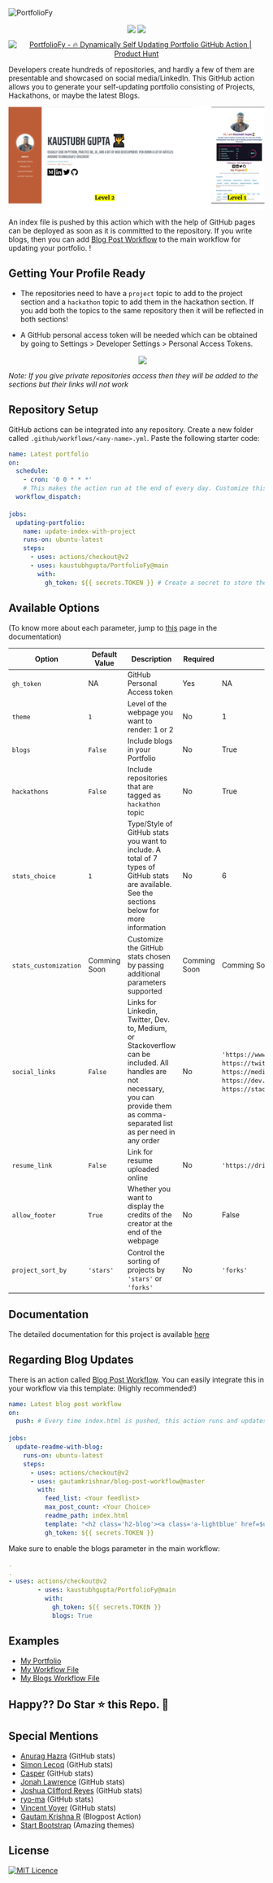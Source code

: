![PortfolioFy](https://socialify.git.ci/kaustubhgupta/PortfolioFy/image?description=1&font=KoHo&forks=1&issues=1&language=1&owner=1&pattern=Floating%20Cogs&pulls=1&stargazers=1&theme=Light) 
<p align="center">
<img src="https://img.shields.io/badge/python%20-%2314354C.svg?&style=for-the-badge&logo=python&logoColor=white" align="center">
<img src="https://img.shields.io/badge/github%20actions%20-%232671E5.svg?&style=for-the-badge&logo=github%20actions&logoColor=white "align="center">
</p>
<p align="center">
  <a href="https://www.producthunt.com/posts/portfoliofy?utm_source=badge-featured&utm_medium=badge&utm_souce=badge-portfoliofy" target="_blank"><img src="https://api.producthunt.com/widgets/embed-image/v1/featured.svg?post_id=297755&theme=dark" alt="PortfolioFy - 🔥 Dynamically Self Updating Portfolio GitHub Action | Product Hunt" style="width: 250px; height: 54px;" width="250" height="54" /></a>
  </p>

Developers create hundreds of repositories, and hardly a few of them are presentable and showcased on social media/LinkedIn. This GitHub action allows you to generate your self-updating portfolio consisting of Projects, Hackathons, or maybe the latest Blogs.

<p align="center">
<img src="./images/combinedPreview.png" align="center">
</p>

An index file is pushed by this action which with the help of GitHub pages can be deployed as soon as it is committed to the repository. If you write blogs, then you can add [Blog Post Workflow](https://github.com/marketplace/actions/blog-post-workflow) to the main workflow for updating your portfolio. !

## Getting Your Profile Ready

- The repositories need to have a `project`  topic to add to the project section and a `hackathon` topic to add them in the hackathon section. If you add both the topics to the same repository then it will be reflected in both sections!

- A GitHub personal access token will be needed which can be obtained by going to Settings > Developer Settings > Personal Access Tokens.
  <div align="center"> <img src="./images/config.PNG" align="center"> </div>

_Note: If you give private repositories access then they will be added to the sections but their links will not work_

## Repository Setup

GitHub actions can be integrated into any repository. Create a new folder called `.github/workflows/<any-name>.yml`. Paste the following starter code:

```yml
name: Latest portfolio
on:
  schedule:
    - cron: '0 0 * * *'
    # This makes the action run at the end of every day. Customize this accordingly or you can also trigger this action for GitHub events (Pull, Push). Check the GitHub actions page for that.
  workflow_dispatch:

jobs:
  updating-portfolio:
    name: update-index-with-project
    runs-on: ubuntu-latest
    steps:
      - uses: actions/checkout@v2
      - uses: kaustubhgupta/PortfolioFy@main 
        with:
          gh_token: ${{ secrets.TOKEN }} # Create a secret to store the access token 
```

## Available Options
(To know more about each parameter, jump to [this](https://kaustubhgupta.github.io/PortfolioFy/#/./pages/Git-Actions-Parameters) page in the documentation)

| Option         | Default Value | Description                                                                  | Required | Example |
| -------------- | ------------- | ---------------------------------------------------------------------------- | -------- | ------- |
| `gh_token`     | NA            | GitHub Personal Access token                                                 | Yes      |  NA     |
| `theme`        | `1`           | Level of the webpage you want to render: 1 or 2                                   | No       |  1      | 
| `blogs`        | `False`       | Include blogs in your Portfolio              | No       |  True   |
| `hackathons`   | `False`       | Include repositories that are tagged as `hackathon` topic | No       |  True |
| `stats_choice` | `1`           | Type/Style of GitHub stats you want to include. A total of 7 types of GitHub stats are available. See the sections below for more information     | No       |  6 |
| `stats_customization` | Comming Soon | Customize the GitHub stats chosen by passing additional parameters supported | Comming Soon | Comming Soon| 
| `social_links` | `False`       | Links for Linkedin, Twitter, Dev. to, Medium, or Stackoverflow can be included. All handles are not necessary, you can provide them as comma-separated list as per need in any order | No       | `'https://www.linkedin.com/in/kaustubh-gupta/, https://twitter.com/Kaustubh1828, https://medium.com/@kaustubhgupta1828, https://dev.to/kaustubhgupta, https://stackoverflow.com/users/14681298/kaustubh'`|
| `resume_link` | `False` | Link for resume uploaded online | No | `'https://drive.google.com/fnskaml...'` |
| `allow_footer` | `True` | Whether you want to display the credits of the creator at the end of the webpage | No | False |
| `project_sort_by` | `'stars'` | Control the sorting of projects by `'stars'` or `'forks'` | No | `'forks'` |

## Documentation
The detailed documentation for this project is available [here](https://kaustubhgupta.github.io/PortfolioFy)


## Regarding Blog Updates

There is an action called [Blog Post Workflow](https://github.com/marketplace/actions/blog-post-workflow). You can easily integrate this in your workflow via this template: (Highly recommended!)

```yml
name: Latest blog post workflow
on:
  push: # Every time index.html is pushed, this action runs and updates the blogs section!

jobs:
  update-readme-with-blog:
    runs-on: ubuntu-latest
    steps:
      - uses: actions/checkout@v2
      - uses: gautamkrishnar/blog-post-workflow@master
        with:
          feed_list: <Your feedlist>
          max_post_count: <Your Choice>
          readme_path: index.html
          template: "<h2 class='h2-blog'><a class='a-lightblue' href=$url>$title</a></h2>" # It is suggested not to modify this
          gh_token: ${{ secrets.TOKEN }}
```

Make sure to enable the blogs parameter in the main workflow:

```yml
.
.
- uses: actions/checkout@v2
        - uses: kaustubhgupta/PortfolioFy@main
          with:
            gh_token: ${{ secrets.TOKEN }}
            blogs: True
```

## Examples
- [My Portfolio](https://kaustubhgupta.github.io/)
- [My Workflow File](https://github.com/kaustubhgupta/kaustubhgupta.github.io/blob/master/.github/workflows/website.yml)
- [My Blogs Workflow File](https://github.com/kaustubhgupta/kaustubhgupta.github.io/blob/master/.github/workflows/blog.yml)


## Happy?? Do Star ⭐ this Repo. 🤩

## Special Mentions

- [Anurag Hazra](https://github.com/anuraghazra/github-readme-stats) (GitHub stats)
- [Simon Lecoq](https://github.com/lowlighter/metrics) (GitHub stats)
- [Casper](https://github.com/vn7n24fzkq) (GitHub stats)
- [Jonah Lawrence](https://github.com/DenverCoder1) (GitHub stats)
- [Joshua Clifford Reyes](https://github.com/LordDashMe) (GitHub stats)
- [ryo-ma](https://github.com/ryo-ma) (GitHub stats)
- [Vincent Voyer](https://github.com/vvo) (GitHub stats)
- [Gautam Krishna R](https://github.com/marketplace/actions/blog-post-workflow) (Blogpost Action)
- [Start Bootstrap](https://startbootstrap.com/theme/resume) (Amazing themes)

## License

[![MIT Licence](https://img.shields.io/github/license/kaustubhgupta/PortfolioFy)](https://choosealicense.com/licenses/mit/)
